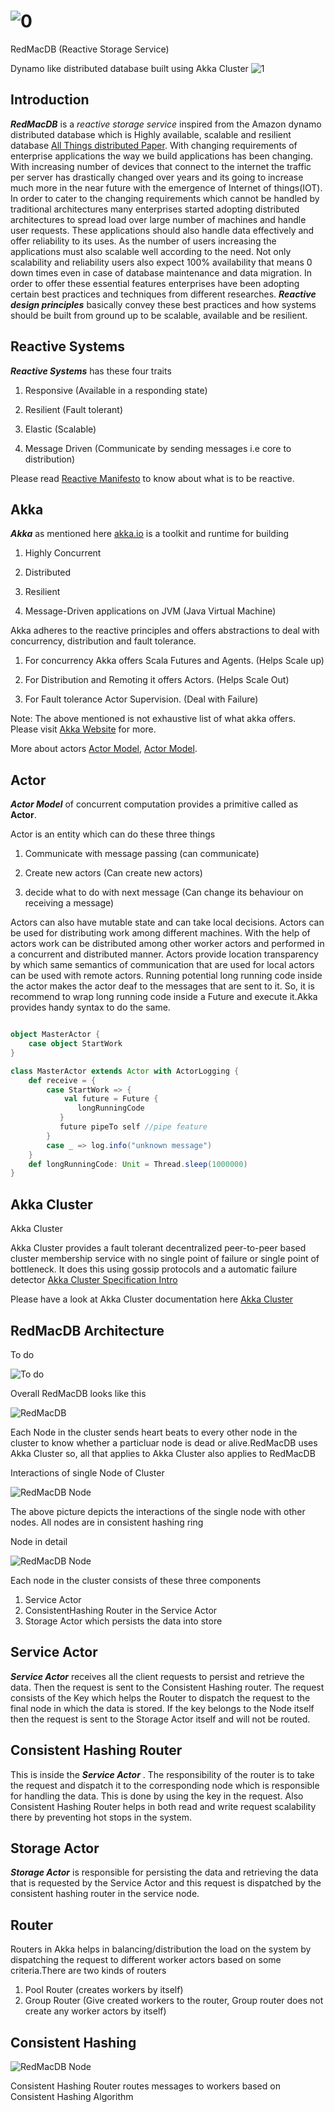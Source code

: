 ![0](http://i.imgur.com/TQJASIG.png)
==========================================================
RedMacDB (Reactive Storage Service)

Dynamo like distributed database built using Akka Cluster
![1](http://i.imgur.com/9XVEpFO.png)
## **Introduction**

_**RedMacDB**_ is a _reactive_ _storage_ _service_ inspired from the Amazon dynamo distributed database
which is Highly available, scalable and resilient database [All Things distributed Paper](http://www.allthingsdistributed.com/files/amazon-dynamo-sosp2007.pdf).
With changing requirements of enterprise applications the way we build applications has been changing. With increasing number of
devices that connect to the internet the traffic per server has drastically changed over years and its going to increase much more in the
near future with the emergence of Internet of things(IOT). In order to cater to the changing requirements which cannot be handled by traditional architectures
many enterprises started adopting distributed architectures to spread load over large number of machines and handle user requests. These applications should also
handle data effectively and offer reliability to its uses. As the number of users increasing the applications must also scalable well 
according to the need. Not only scalability and reliability users also expect 100% availability that means 0 down times even in case of 
database maintenance and data migration. In order to offer these essential features enterprises have been adopting certain best practices and techniques from 
different researches. _**Reactive design principles**_ basically convey these best practices and how systems should be built from ground up to be scalable,
available and be resilient.

## **Reactive Systems**
 
_**Reactive Systems**_ has these four traits

1. Responsive     (Available in a responding state)

2. Resilient      (Fault tolerant)

3. Elastic        (Scalable)

4. Message Driven (Communicate by sending messages i.e core to distribution)

Please read [Reactive Manifesto](http://www.reactivemanifesto.org/) to know about what is to be reactive.

## **Akka**

_**Akka**_ as mentioned here [akka.io](http://akka.io) is a toolkit and runtime for building 

1. Highly Concurrent

2. Distributed

3. Resilient

4. Message-Driven  applications on JVM (Java Virtual Machine)

Akka adheres to the reactive principles and offers abstractions to deal with concurrency, distribution and fault tolerance.

1. For concurrency Akka offers Scala Futures and Agents.     (Helps Scale up)

2. For Distribution and Remoting it offers Actors.           (Helps Scale Out)

3. For Fault tolerance Actor Supervision.                    (Deal with Failure)

Note: The above mentioned is not exhaustive list of what akka offers. Please visit [Akka Website](http://akka.io) for more.

More about actors [Actor Model](http://arxiv.org/pdf/1008.1459.pdf), [Actor Model](http://publications.csail.mit.edu/lcs/pubs/pdf/MIT-LCS-TR-194.pdf).

## **Actor**

_**Actor Model**_ of concurrent computation provides a primitive called as **Actor**. 

Actor is an entity which can do these three things

1. Communicate with message passing (can communicate)

2. Create new actors (Can create new actors)

3. decide what to do with next message (Can change its behaviour on receiving a message)

Actors can also have mutable state and can take local decisions. Actors can be used for distributing work among different machines.
With the help of actors work can be distributed among other worker actors and performed in a concurrent and distributed manner.
Actors provide location transparency by which same semantics of communication that are used for local actors can be used with remote actors.
Running potential long running code inside the actor makes the actor deaf to the messages that are sent to it. So, it is recommend to
wrap long running code inside a Future and execute it.Akka provides handy syntax to do the same.


  ```scala
  
  object MasterActor {
      case object StartWork
  }

  class MasterActor extends Actor with ActorLogging {
      def receive = {
          case StartWork => {
              val future = Future {
                 longRunningCode
             }
             future pipeTo self //pipe feature
          }
          case _ => log.info("unknown message")
      }
      def longRunningCode: Unit = Thread.sleep(1000000)
  }
  
  ```
  
## **Akka Cluster** 

Akka Cluster 


Akka Cluster provides a fault tolerant decentralized peer-to-peer based cluster membership service with no 
single point of failure or single point of bottleneck. It does this using gossip protocols and a automatic failure
detector [Akka Cluster Specification Intro](http://doc.akka.io/docs/akka/snapshot/common/cluster.html#cluster)


Please have a look at Akka Cluster documentation here [Akka Cluster](http://akka.io/docs)


## **RedMacDB Architecture**

To do

![To do](https://raw.githubusercontent.com/pamu/RedMacDB/master/images/todo.png)

Overall RedMacDB looks like this

![RedMacDB](https://raw.githubusercontent.com/pamu/RedMacDB/master/images/cluster.png)

Each Node in the cluster sends heart beats to every other node in the cluster to know whether a particluar
node is dead or alive.RedMacDB uses Akka Cluster so, all that applies to Akka Cluster also applies to
RedMacDB


Interactions of single Node of Cluster

![RedMacDB Node](https://raw.githubusercontent.com/pamu/RedMacDB/master/images/node.png)

The above picture depicts the interactions of the single node with other nodes. All nodes are in consistent hashing ring

Node in detail

![RedMacDB Node](https://raw.githubusercontent.com/pamu/RedMacDB/master/images/node_detail.png)

Each node in the cluster consists of these three components

 1. Service Actor
 2. ConsistentHashing Router in the Service Actor
 3. Storage Actor which persists the data into store

## **Service Actor**

_**Service Actor**_ receives all the client requests to persist and retrieve the data. Then the request is
sent to the Consistent Hashing router. The request consists of the Key which helps the Router to dispatch
the request to the final node in which the data is stored. If the key belongs to the Node itself
then the request is sent to the Storage Actor itself and will not be routed.


## **Consistent Hashing Router**

This is inside the _**Service Actor**_ . The responsibility of the router is to take the request and dispatch
it to the corresponding node which is responsible for handling the data. This is done by using the key in the request.
Also Consistent Hashing Router helps in both read and write request scalability there by preventing hot stops in the system.



## **Storage Actor**

_**Storage Actor**_ is responsible for persisting the data and retrieving the data that is requested by the
Service Actor and this request is dispatched by the consistent hashing router in the service node.

## **Router**

Routers in Akka helps in balancing/distribution the load on the system by dispatching the request to different worker
actors based on some criteria.There are two kinds of routers 

1. Pool Router (creates workers by itself)
2. Group Router (Give created workers to the router, Group router does not create any worker actors by itself)

## **Consistent Hashing**

![RedMacDB Node](https://raw.githubusercontent.com/pamu/RedMacDB/master/images/ring.png)

Consistent Hashing Router routes messages to workers based on Consistent Hashing Algorithm

